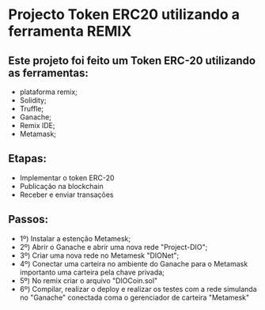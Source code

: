 # Projecto Token ERC20 utilizando a ferramenta REMIX

## Este projeto foi feito um Token ERC-20 utilizando as ferramentas:
- plataforma remix;
- Solidity;
- Truffle;
- Ganache;
- Remix IDE;
- Metamask;

## Etapas:
- Implementar o token ERC-20
- Publicação na blockchain
- Receber e enviar transações

## Passos:
- 1º) Instalar a estenção Metamesk;
- 2º) Abrir o Ganache e abrir uma nova rede "Project-DIO";
- 3º) Criar uma nova rede no Metamesk "DIONet";
- 4º) Conectar uma carteira no ambiente do Ganache para o Metamask importanto uma carteira pela chave privada;
- 5º) No remix criar o arquivo "DIOCoin.sol"
- 6º) Compilar, realizar o deploy e realizar os testes com a rede simulanda no "Ganache" conectada coma o gerenciador de carteira "Metamesk" 
